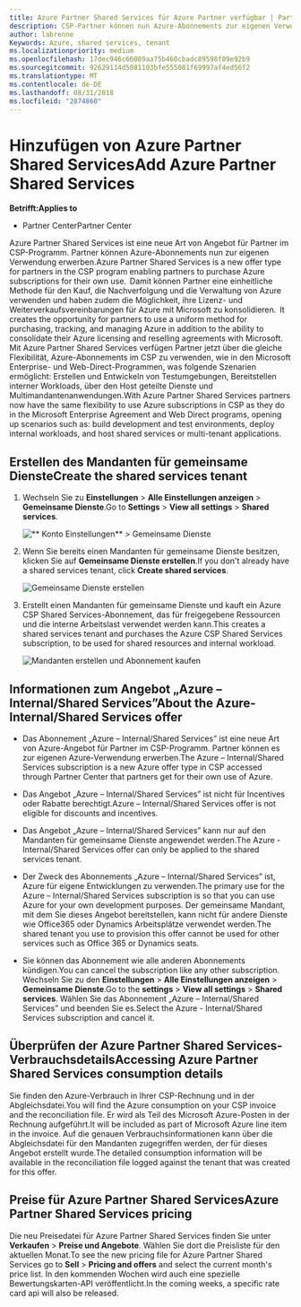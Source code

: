 ```yaml
---
title: Azure Partner Shared Services für Azure Partner verfügbar | Partner Center
description: CSP-Partner können nun Azure-Abonnements zur eigenen Verwendung erwerben.
author: labrenne
Keywords: Azure, shared services, tenant
ms.localizationpriority: medium
ms.openlocfilehash: 17dec946c66089aa75b460cbadc89598f09e92b9
ms.sourcegitcommit: 92629114d5081103bfe555081f69997af4ed56f2
ms.translationtype: MT
ms.contentlocale: de-DE
ms.lasthandoff: 08/31/2018
ms.locfileid: "2874860"
---
```

# <a name="add-azure-partner-shared-services"></a><span data-ttu-id="c537f-103">Hinzufügen von Azure Partner Shared Services</span><span class="sxs-lookup"><span data-stu-id="c537f-103">Add Azure Partner Shared Services</span></span>

**<span data-ttu-id="c537f-104">Betrifft:</span><span class="sxs-lookup"><span data-stu-id="c537f-104">Applies to</span></span>**

-  <span data-ttu-id="c537f-105">Partner Center</span><span class="sxs-lookup"><span data-stu-id="c537f-105">Partner Center</span></span>

<span data-ttu-id="c537f-106">Azure Partner Shared Services ist eine neue Art von Angebot für Partner im CSP-Programm. Partner können Azure-Abonnements nun zur eigenen Verwendung erwerben.</span><span class="sxs-lookup"><span data-stu-id="c537f-106">Azure Partner Shared Services is a new offer type for partners in the CSP program enabling partners to purchase Azure subscriptions for their own use.</span></span><span data-ttu-id="c537f-107">  Damit können Partner eine einheitliche Methode für den Kauf, die Nachverfolgung und die Verwaltung von Azure verwenden und haben zudem die Möglichkeit, ihre Lizenz- und Weiterverkaufsvereinbarungen für Azure mit Microsoft zu konsolidieren.</span><span class="sxs-lookup"><span data-stu-id="c537f-107">  It creates the opportunity for partners to use a uniform method for purchasing, tracking, and managing Azure in addition to the ability to consolidate their Azure licensing and reselling agreements with Microsoft.</span></span> <span data-ttu-id="c537f-108">Mit Azure Partner Shared Services verfügen Partner jetzt über die gleiche Flexibilität, Azure-Abonnements im CSP zu verwenden, wie in den Microsoft Enterprise- und Web-Direct-Programmen, was folgende Szenarien ermöglicht: Erstellen und Entwickeln von Testumgebungen, Bereitstellen interner Workloads, über den Host geteilte Dienste und Multimandantenanwendungen.</span><span class="sxs-lookup"><span data-stu-id="c537f-108">With Azure Partner Shared Services partners now have the same flexibility to use Azure subscriptions in CSP as they do in the Microsoft Enterprise Agreement and Web Direct programs, opening up scenarios such as:  build development and test environments, deploy internal workloads, and host shared services or multi-tenant applications.</span></span>  

## <a name="create-the-shared-services-tenant"></a><span data-ttu-id="c537f-109">Erstellen des Mandanten für gemeinsame Dienste</span><span class="sxs-lookup"><span data-stu-id="c537f-109">Create the shared services tenant</span></span>

1. <span data-ttu-id="c537f-110">Wechseln Sie zu **Einstellungen** > **Alle Einstellungen anzeigen** > **Gemeinsame Dienste**.</span><span class="sxs-lookup"><span data-stu-id="c537f-110">Go to **Settings** > **View all settings** > **Shared services**.</span></span>

    ![** Konto Einstellungen** > **Gemeinsame Dienste**](images/sharedservices2.png)

2. <span data-ttu-id="c537f-112">Wenn Sie bereits einen Mandanten für gemeinsame Dienste besitzen, klicken Sie auf **Gemeinsame Dienste erstellen**.</span><span class="sxs-lookup"><span data-stu-id="c537f-112">If you don't already have a shared services tenant, click **Create shared services**.</span></span>

    ![Gemeinsame Dienste erstellen](images/sharedservices3.png)

3. <span data-ttu-id="c537f-114">Erstellt einen Mandanten für gemeinsame Dienste und kauft ein Azure CSP Shared Services-Abonnement, das für freigegebene Ressourcen und die interne Arbeitslast verwendet werden kann.</span><span class="sxs-lookup"><span data-stu-id="c537f-114">This creates a shared services tenant and purchases the Azure CSP Shared Services subscription, to be used for shared resources and internal workload.</span></span>

    ![Mandanten erstellen und Abonnement kaufen](images/sharedservices5.png)

## <a name="about-the-azure--internalshared-services-offer"></a><span data-ttu-id="c537f-116">Informationen zum Angebot „Azure – Internal/Shared Services”</span><span class="sxs-lookup"><span data-stu-id="c537f-116">About the Azure- Internal/Shared Services offer</span></span>

- <span data-ttu-id="c537f-117">Das Abonnement „Azure – Internal/Shared Services” ist eine neue Art von Azure-Angebot für Partner im CSP-Programm. Partner können es zur eigenen Azure-Verwendung erwerben.</span><span class="sxs-lookup"><span data-stu-id="c537f-117">The Azure – Internal/Shared Services subscription is a new Azure offer type in CSP accessed through Partner Center that partners get for their own use of Azure.</span></span> 

- <span data-ttu-id="c537f-118">Das Angebot „Azure – Internal/Shared Services” ist nicht für Incentives oder Rabatte berechtigt.</span><span class="sxs-lookup"><span data-stu-id="c537f-118">Azure – Internal/Shared Services offer is not eligible for discounts and incentives.</span></span>

- <span data-ttu-id="c537f-119">Das Angebot „Azure – Internal/Shared Services” kann nur auf den Mandanten für gemeinsame Dienste angewendet werden.</span><span class="sxs-lookup"><span data-stu-id="c537f-119">The Azure - Internal/Shared Services offer can only be applied to the shared services tenant.</span></span>

- <span data-ttu-id="c537f-120">Der Zweck des Abonnements „Azure – Internal/Shared Services” ist, Azure für eigene Entwicklungen zu verwenden.</span><span class="sxs-lookup"><span data-stu-id="c537f-120">The primary use for the Azure – Internal/Shared Services subscription is so that you can use Azure for your own development purposes.</span></span> <span data-ttu-id="c537f-121">Der gemeinsame Mandant, mit dem Sie dieses Angebot bereitstellen, kann nicht für andere Dienste wie Office365 oder Dynamics Arbeitsplätze verwendet werden.</span><span class="sxs-lookup"><span data-stu-id="c537f-121">The shared tenant you use to provision this offer cannot be used for other services such as Office 365 or Dynamics seats.</span></span> 

- <span data-ttu-id="c537f-122">Sie können das Abonnement wie alle anderen Abonnements kündigen.</span><span class="sxs-lookup"><span data-stu-id="c537f-122">You can cancel the subscription like any other subscription.</span></span> <span data-ttu-id="c537f-123">Wechseln Sie zu den **Einstellungen** > **Alle Einstellungen anzeigen** > **Gemeinsame Dienste**.</span><span class="sxs-lookup"><span data-stu-id="c537f-123">Go to the **settings** > **View all settings** > **Shared services**.</span></span> <span data-ttu-id="c537f-124">Wählen Sie das Abonnement „Azure – Internal/Shared Services” und beenden Sie es.</span><span class="sxs-lookup"><span data-stu-id="c537f-124">Select the Azure - Internal/Shared Services subscription and cancel it.</span></span>

## <a name="accessing-azure-partner-shared-services-consumption-details"></a><span data-ttu-id="c537f-125">Überprüfen der Azure Partner Shared Services-Verbrauchsdetails</span><span class="sxs-lookup"><span data-stu-id="c537f-125">Accessing Azure Partner Shared Services consumption details</span></span>

<span data-ttu-id="c537f-126">Sie finden den Azure-Verbrauch in Ihrer CSP-Rechnung und in der Abgleichsdatei.</span><span class="sxs-lookup"><span data-stu-id="c537f-126">You will find the Azure consumption on your CSP invoice and the reconciliation file.</span></span> <span data-ttu-id="c537f-127">Er wird als Teil des Microsoft Azure-Posten in der Rechnung aufgeführt.</span><span class="sxs-lookup"><span data-stu-id="c537f-127">It will be included as part of Microsoft Azure line item in the invoice.</span></span> <span data-ttu-id="c537f-128">Auf die genauen Verbrauchsinformationen kann über die Abgleichsdatei für den Mandanten zugegriffen werden, der für dieses Angebot erstellt wurde.</span><span class="sxs-lookup"><span data-stu-id="c537f-128">The detailed consumption information will be available in the reconciliation file logged against the tenant that was created for this offer.</span></span> 

## <a name="azure-partner-shared-services-pricing"></a><span data-ttu-id="c537f-129">Preise für Azure Partner Shared Services</span><span class="sxs-lookup"><span data-stu-id="c537f-129">Azure Partner Shared Services pricing</span></span>

<span data-ttu-id="c537f-130">Die neu Preisedatei für Azure Partner Shared Services finden Sie unter **Verkaufen** > **Preise und Angebote**. Wählen Sie dort die Preisliste für den aktuellen Monat.</span><span class="sxs-lookup"><span data-stu-id="c537f-130">To see the new pricing file for Azure Partner Shared Services go to **Sell** > **Pricing and offers** and select the current month's price list.</span></span> <span data-ttu-id="c537f-131">In den kommenden Wochen wird auch eine spezielle Bewertungskarten-API veröffentlicht.</span><span class="sxs-lookup"><span data-stu-id="c537f-131">In the coming weeks, a specific rate card api will also be released.</span></span>


